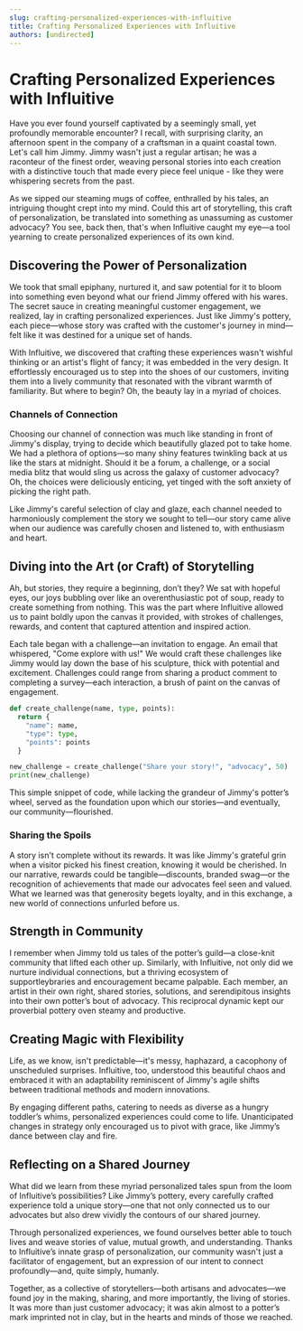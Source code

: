 ```yaml
---
slug: crafting-personalized-experiences-with-influitive
title: Crafting Personalized Experiences with Influitive
authors: [undirected]
---
```



# Crafting Personalized Experiences with Influitive

Have you ever found yourself captivated by a seemingly small, yet profoundly memorable encounter? I recall, with surprising clarity, an afternoon spent in the company of a craftsman in a quaint coastal town. Let's call him Jimmy. Jimmy wasn't just a regular artisan; he was a raconteur of the finest order, weaving personal stories into each creation with a distinctive touch that made every piece feel unique - like they were whispering secrets from the past.

As we sipped our steaming mugs of coffee, enthralled by his tales, an intriguing thought crept into my mind. Could this art of storytelling, this craft of personalization, be translated into something as unassuming as customer advocacy? You see, back then, that's when Influitive caught my eye—a tool yearning to create personalized experiences of its own kind.

## Discovering the Power of Personalization

We took that small epiphany, nurtured it, and saw potential for it to bloom into something even beyond what our friend Jimmy offered with his wares. The secret sauce in creating meaningful customer engagement, we realized, lay in crafting personalized experiences. Just like Jimmy's pottery, each piece—whose story was crafted with the customer's journey in mind—felt like it was destined for a unique set of hands.

With Influitive, we discovered that crafting these experiences wasn't wishful thinking or an artist's flight of fancy; it was embedded in the very design. It effortlessly encouraged us to step into the shoes of our customers, inviting them into a lively community that resonated with the vibrant warmth of familiarity. But where to begin? Oh, the beauty lay in a myriad of choices.

### Channels of Connection

Choosing our channel of connection was much like standing in front of Jimmy's display, trying to decide which beautifully glazed pot to take home. We had a plethora of options—so many shiny features twinkling back at us like the stars at midnight. Should it be a forum, a challenge, or a social media blitz that would sling us across the galaxy of customer advocacy? Oh, the choices were deliciously enticing, yet tinged with the soft anxiety of picking the right path. 

Like Jimmy's careful selection of clay and glaze, each channel needed to harmoniously complement the story we sought to tell—our story came alive when our audience was carefully chosen and listened to, with enthusiasm and heart.

## Diving into the Art (or Craft) of Storytelling

Ah, but stories, they require a beginning, don’t they? We sat with hopeful eyes, our joys bubbling over like an overenthusiastic pot of soup, ready to create something from nothing. This was the part where Influitive allowed us to paint boldly upon the canvas it provided, with strokes of challenges, rewards, and content that captured attention and inspired action.

Each tale began with a challenge—an invitation to engage. An email that whispered, "Come explore with us!" We would craft these challenges like Jimmy would lay down the base of his sculpture, thick with potential and excitement. Challenges could range from sharing a product comment to completing a survey—each interaction, a brush of paint on the canvas of engagement.

```python
def create_challenge(name, type, points):
  return {
    "name": name,
    "type": type,
    "points": points
  }

new_challenge = create_challenge("Share your story!", "advocacy", 50)
print(new_challenge)
```

This simple snippet of code, while lacking the grandeur of Jimmy's potter’s wheel, served as the foundation upon which our stories—and eventually, our community—flourished.

### Sharing the Spoils

A story isn't complete without its rewards. It was like Jimmy's grateful grin when a visitor picked his finest creation, knowing it would be cherished. In our narrative, rewards could be tangible—discounts, branded swag—or the recognition of achievements that made our advocates feel seen and valued. What we learned was that generosity begets loyalty, and in this exchange, a new world of connections unfurled before us.

## Strength in Community

I remember when Jimmy told us tales of the potter’s guild—a close-knit community that lifted each other up. Similarly, with Influitive, not only did we nurture individual connections, but a thriving ecosystem of supportleybraries and encouragement became palpable. Each member, an artist in their own right, shared stories, solutions, and serendipitous insights into their own potter’s bout of advocacy. This reciprocal dynamic kept our proverbial pottery oven steamy and productive.

## Creating Magic with Flexibility

Life, as we know, isn't predictable—it's messy, haphazard, a cacophony of unscheduled surprises. Influitive, too, understood this beautiful chaos and embraced it with an adaptability reminiscent of Jimmy's agile shifts between traditional methods and modern innovations.

By engaging different paths, catering to needs as diverse as a hungry toddler’s whims, personalized experiences could come to life. Unanticipated changes in strategy only encouraged us to pivot with grace, like Jimmy’s dance between clay and fire.

## Reflecting on a Shared Journey

What did we learn from these myriad personalized tales spun from the loom of Influitive’s possibilities? Like Jimmy’s pottery, every carefully crafted experience told a unique story—one that not only connected us to our advocates but also drew vividly the contours of our shared journey.

Through personalized experiences, we found ourselves better able to touch lives and weave stories of value, mutual growth, and understanding. Thanks to Influitive’s innate grasp of personalization, our community wasn't just a facilitator of engagement, but an expression of our intent to connect profoundly—and, quite simply, humanly.

Together, as a collective of storytellers—both artisans and advocates—we found joy in the making, sharing, and more importantly, the living of stories. It was more than just customer advocacy; it was akin almost to a potter’s mark imprinted not in clay, but in the hearts and minds of those we reached.